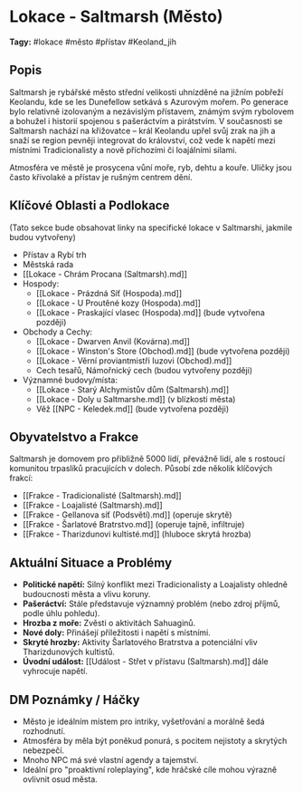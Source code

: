 # Lokace - Saltmarsh (Město)

**Tagy:** #lokace #město #přístav #Keoland_jih

## Popis
Saltmarsh je rybářské město střední velikosti uhnízděné na jižním pobřeží Keolandu, kde se les Dunefellow setkává s Azurovým mořem. Po generace bylo relativně izolovaným a nezávislým přístavem, známým svým rybolovem a bohužel i historií spojenou s pašeráctvím a pirátstvím. V současnosti se Saltmarsh nachází na křižovatce – král Keolandu upřel svůj zrak na jih a snaží se region pevněji integrovat do království, což vede k napětí mezi místními Tradicionalisty a nově příchozími či loajálními silami.

Atmosféra ve městě je prosycena vůní moře, ryb, dehtu a kouře. Uličky jsou často křivolaké a přístav je rušným centrem dění.

## Klíčové Oblasti a Podlokace
(Tato sekce bude obsahovat linky na specifické lokace v Saltmarshi, jakmile budou vytvořeny)
*   Přístav a Rybí trh
*   Městská rada
*   [[Lokace - Chrám Procana (Saltmarsh).md]]
*   Hospody:
    *   [[Lokace - Prázdná Síť (Hospoda).md]]
    *   [[Lokace - U Proutěné kozy (Hospoda).md]]
    *   [[Lokace - Praskající vlasec (Hospoda).md]] (bude vytvořena později)
*   Obchody a Cechy:
    *   [[Lokace - Dwarven Anvil (Kovárna).md]]
    *   [[Lokace - Winston's Store (Obchod).md]] (bude vytvořena později)
    *   [[Lokace - Věrní proviantmistři Iuzovi (Obchod).md]]
    *   Cech tesařů, Námořnický cech (budou vytvořeny později)
*   Významné budovy/místa:
    *   [[Lokace - Starý Alchymistův dům (Saltmarsh).md]]
    *   [[Lokace - Doly u Saltmarshe.md]] (v blízkosti města)
    *   Věž [[NPC - Keledek.md]] (bude vytvořena později)

## Obyvatelstvo a Frakce
Saltmarsh je domovem pro přibližně 5000 lidí, převážně lidí, ale s rostoucí komunitou trpaslíků pracujících v dolech. Působí zde několik klíčových frakcí:
*   [[Frakce - Tradicionalisté (Saltmarsh).md]]
*   [[Frakce - Loajalisté (Saltmarsh).md]]
*   [[Frakce - Gellanova síť (Podsvětí).md]] (operuje skrytě)
*   [[Frakce - Šarlatové Bratrstvo.md]] (operuje tajně, infiltruje)
*   [[Frakce - Tharizdunovi kultisté.md]] (hluboce skrytá hrozba)

## Aktuální Situace a Problémy
*   **Politické napětí:** Silný konflikt mezi Tradicionalisty a Loajalisty ohledně budoucnosti města a vlivu koruny.
*   **Pašeráctví:** Stále představuje významný problém (nebo zdroj příjmů, podle úhlu pohledu).
*   **Hrozba z moře:** Zvěsti o aktivitách Sahuaginů.
*   **Nové doly:** Přinášejí příležitosti i napětí s místními.
*   **Skryté hrozby:** Aktivity Šarlatového Bratrstva a potenciální vliv Tharizdunových kultistů.
*   **Úvodní událost:** [[Událost - Střet v přístavu (Saltmarsh).md]] dále vyhrocuje napětí.

## DM Poznámky / Háčky
*   Město je ideálním místem pro intriky, vyšetřování a morálně šedá rozhodnutí.
*   Atmosféra by měla být poněkud ponurá, s pocitem nejistoty a skrytých nebezpečí.
*   Mnoho NPC má své vlastní agendy a tajemství.
*   Ideální pro "proaktivní roleplaying", kde hráčské cíle mohou výrazně ovlivnit osud města.